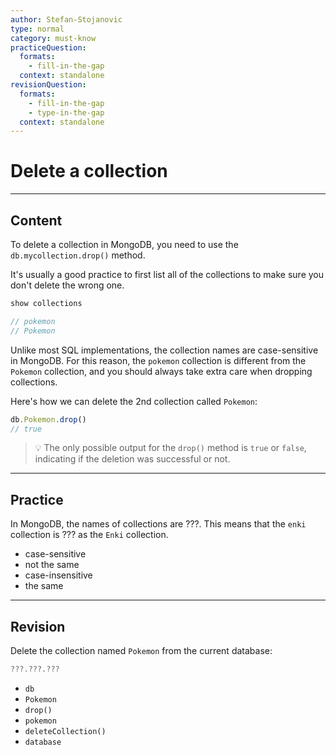 ```yaml
---
author: Stefan-Stojanovic
type: normal
category: must-know
practiceQuestion:
  formats:
    - fill-in-the-gap
  context: standalone
revisionQuestion:
  formats:
    - fill-in-the-gap
    - type-in-the-gap
  context: standalone
---
```


# Delete a collection


---

## Content

To delete a collection in MongoDB, you need to use the `db.mycollection.drop()` method.

It's usually a good practice to first list all of the collections to make sure you don't delete the wrong one.

```javascript
show collections

// pokemon
// Pokemon
```

Unlike most SQL implementations, the collection names are case-sensitive in MongoDB. For this reason, the `pokemon` collection is different from the `Pokemon` collection, and you should always take extra care when dropping collections.

Here's how we can delete the 2nd collection called `Pokemon`:

```javascript
db.Pokemon.drop()
// true
```

> 💡 The only possible output for the `drop()` method is `true` or `false`, indicating if the deletion was successful or not.


---

## Practice

In MongoDB, the names of collections are ???. This means that the `enki` collection is ??? as the `Enki` collection.

- case-sensitive
- not the same
- case-insensitive
- the same


---

## Revision

Delete the collection named `Pokemon` from the current database:

```javascript
???.???.???
```

- `db`
- `Pokemon`
- `drop()`
- `pokemon`
- `deleteCollection()`
- `database`
